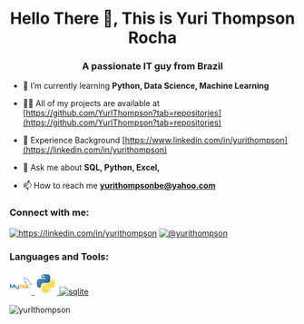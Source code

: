 <h1 align="center">Hello There 👋, This is Yuri Thompson Rocha</h1>
<h3 align="center">A passionate IT guy from Brazil</h3>

- 🌱 I’m currently learning **Python, Data Science, Machine Learning**

- 👨‍💻 All of my projects are available at [https://github.com/YurlThompson?tab=repositories](https://github.com/YurlThompson?tab=repositories)

- 📄 Experience Background [https://www.linkedin.com/in/yurithompson](https://linkedin.com/in/yurithompson)

- 💬 Ask me about **SQL, Python, Excel,**

- 📫 How to reach me **yurithompsonbe@yahoo.com**

<h3 align="left">Connect with me:</h3>
<p align="left">
<a href="https://linkedin.com/in/yurithompson" target="blank"><img align="center" src="https://raw.githubusercontent.com/rahuldkjain/github-profile-readme-generator/master/src/images/icons/Social/linked-in-alt.svg" alt="https://linkedin.com/in/yurithompson" height="30" width="40" /></a>
<a href="https://instagram.com/yurithompson" target="blank"><img align="center" src="https://raw.githubusercontent.com/rahuldkjain/github-profile-readme-generator/master/src/images/icons/Social/instagram.svg" alt="@yurithompson" height="30" width="40" /></a>
</p>

<h3 align="left">Languages and Tools:</h3>
<p align="left"> <a href="https://www.mysql.com/" target="_blank" rel="noreferrer"> <img  src="https://raw.githubusercontent.com/devicons/devicon/master/icons/mysql/mysql-original-wordmark.svg" alt="mysql" width="40" height="40"/> </a> <a href="https://www.python.org" target="_blank" rel="noreferrer"> <img src="https://raw.githubusercontent.com/devicons/devicon/master/icons/python/python-original.svg" alt="python" width="40" height="40"/> </a> <a href="https://www.sqlite.org/" target="_blank" rel="noreferrer"> <img src="https://www.vectorlogo.zone/logos/sqlite/sqlite-icon.svg" alt="sqlite" width="40" height="40"/> </a> </p>

<p><img align="center" src="https://github-readme-stats.vercel.app/api/top-langs?username=yurlthompson&show_icons=true&locale=en&layout=compact" alt="yurlthompson" /></p>
